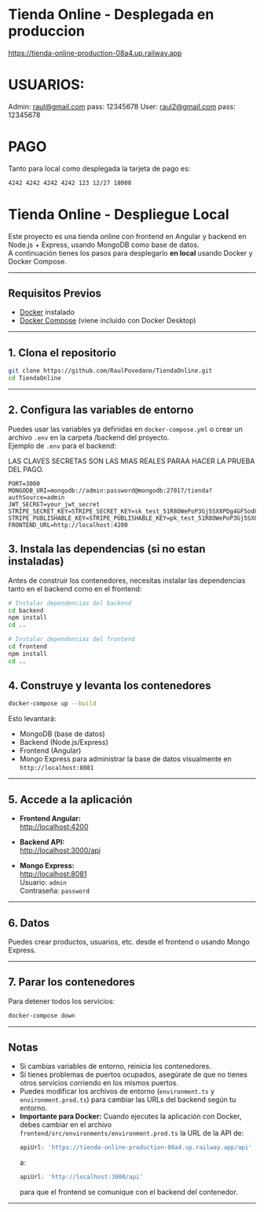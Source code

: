 # Tienda Online - Desplegada en produccion

https://tienda-online-production-08a4.up.railway.app

# USUARIOS:

Admin: raul@gmail.com pass: 12345678
User: raul2@gmail.com pass: 12345678

# PAGO

Tanto para local como desplegada la tarjeta de pago es:

```bash
4242 4242 4242 4242 123 12/27 18008
````
# Tienda Online - Despliegue Local



Este proyecto es una tienda online con frontend en Angular y backend en Node.js + Express, usando MongoDB como base de datos.  
A continuación tienes los pasos para desplegarlo **en local** usando Docker y Docker Compose.

---

## Requisitos Previos

- [Docker](https://www.docker.com/products/docker-desktop) instalado
- [Docker Compose](https://docs.docker.com/compose/) (viene incluido con Docker Desktop)

---

## 1. Clona el repositorio

```bash
git clone https://github.com/RaulPovedano/TiendaOnline.git
cd TiendaOnline
```

---

## 2. Configura las variables de entorno

Puedes usar las variables ya definidas en `docker-compose.yml` o crear un archivo `.env` en la carpeta /backend del proyecto.  
Ejemplo de `.env` para el backend:


LAS CLAVES SECRETAS SON LAS MIAS REALES PARAA HACER LA PRUEBA DEL PAGO.

```env
PORT=3000
MONGODB_URI=mongodb://admin:password@mongodb:27017/tienda?authSource=admin
JWT_SECRET=your_jwt_secret
STRIPE_SECRET_KEY=STRIPE_SECRET_KEY=sk_test_51R8OWePoP3Gj5SX8PDg4GF5od8fLjpyRREZ8pxETdHgTrW3vhCt7DWsePZu5WuU4337sus48IBhMffrtds8iMSmJ00jt0OT6W5
STRIPE_PUBLISHABLE_KEY=STRIPE_PUBLISHABLE_KEY=pk_test_51R8OWePoP3Gj5SX86xi0a9fU3Q3h6LoemxRBjRf4iSXEkDRQ08obgZAkI5YjZ1RX4gE6RT3Kh2PNpO9Bc3yxmoyz00UXnOMCHB
FRONTEND_URL=http://localhost:4200
```

## 3. Instala las dependencias (si no estan instaladas)

Antes de construir los contenedores, necesitas instalar las dependencias tanto en el backend como en el frontend:

```bash
# Instalar dependencias del backend
cd backend
npm install
cd ..

# Instalar dependencias del frontend
cd frontend
npm install
cd ..
```

## 4. Construye y levanta los contenedores

```bash
docker-compose up --build
```

Esto levantará:
- MongoDB (base de datos)
- Backend (Node.js/Express)
- Frontend (Angular)
- Mongo Express para administrar la base de datos visualmente en `http://localhost:8081`

---

## 5. Accede a la aplicación

- **Frontend Angular:**  
  [http://localhost:4200](http://localhost:4200)

- **Backend API:**  
  [http://localhost:3000/api](http://localhost:3000/api)

- **Mongo Express:**  
  [http://localhost:8081](http://localhost:8081)  
  Usuario: `admin`  
  Contraseña: `password`

---

## 6. Datos

Puedes crear productos, usuarios, etc. desde el frontend o usando Mongo Express.

---

## 7. Parar los contenedores

Para detener todos los servicios:

```bash
docker-compose down
```

---

## Notas

- Si cambias variables de entorno, reinicia los contenedores.
- Si tienes problemas de puertos ocupados, asegúrate de que no tienes otros servicios corriendo en los mismos puertos.
- Puedes modificar los archivos de entorno (`environment.ts` y `environment.prod.ts`) para cambiar las URLs del backend según tu entorno.
- **Importante para Docker:** Cuando ejecutes la aplicación con Docker, debes cambiar en el archivo `frontend/src/environments/environment.prod.ts` la URL de la API de:
  ```typescript
  apiUrl: 'https://tienda-online-production-08a4.up.railway.app/api'
  ```
  a:
  ```typescript
  apiUrl: 'http://localhost:3000/api'
  ```
  para que el frontend se comunique con el backend del contenedor.

---